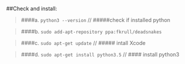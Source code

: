 ##Check and install:

>####a. `python3 --version` // #####check if installed python

>####b. `sudo add-apt-repository ppa:fkrull/deadsnakes` 

>####c. `sudo apt-get update` // ##### intall Xcode 

>####d. `sudo apt-get install python3.5` // #### install python3